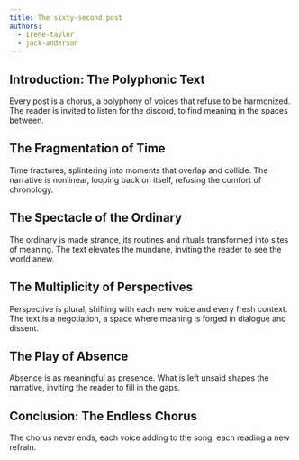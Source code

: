 ```yaml
---
title: The sixty-second post
authors:
  - irene-taylor
  - jack-anderson
---
```


## Introduction: The Polyphonic Text

Every post is a chorus, a polyphony of voices that refuse to be harmonized. The reader is invited to
listen for the discord, to find meaning in the spaces between.

## The Fragmentation of Time

Time fractures, splintering into moments that overlap and collide. The narrative is nonlinear,
looping back on itself, refusing the comfort of chronology.

## The Spectacle of the Ordinary

The ordinary is made strange, its routines and rituals transformed into sites of meaning. The text
elevates the mundane, inviting the reader to see the world anew.

## The Multiplicity of Perspectives

Perspective is plural, shifting with each new voice and every fresh context. The text is a
negotiation, a space where meaning is forged in dialogue and dissent.

## The Play of Absence

Absence is as meaningful as presence. What is left unsaid shapes the narrative, inviting the reader
to fill in the gaps.

## Conclusion: The Endless Chorus

The chorus never ends, each voice adding to the song, each reading a new refrain.
